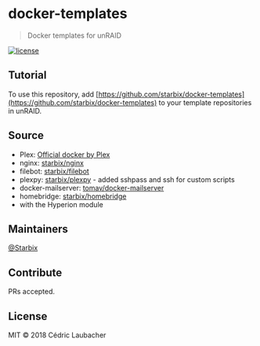 # docker-templates

> Docker templates for unRAID

[![license](https://img.shields.io/github/license/starbix/docker-templates.svg)](https://github.com/starbix/docker-templates)


## Tutorial
To use this repository, add [https://github.com/starbix/docker-templates](https://github.com/starbix/docker-templates) to your template repositories in unRAID.

## Source
- Plex: [Official docker by Plex](https://github.com/plexinc/pms-docker)
- nginx: [starbix/nginx](https://github.com/Starbix/dockerimages/tree/master/nginx)
- filebot: [starbix/filebot](https://github.com/starbix/docker-filebot)
- plexpy: [starbix/plexpy](https://github.com/starbix/docker-filebot) - added sshpass and ssh for custom scripts
- docker-mailserver: [tomav/docker-mailserver](https://github.com/tomav/docker-mailserver)
- homebridge: [starbix/homebridge](https://github.com/Starbix/dockerimages/tree/master/homebridge)
- with the Hyperion module

## Maintainers

[@Starbix](https://github.com/Starbix)

## Contribute

PRs accepted.

## License

MIT © 2018 Cédric Laubacher

